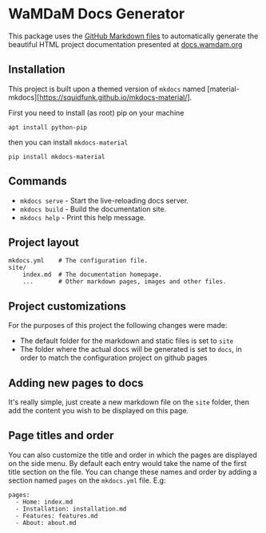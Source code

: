 # WaMDaM Docs Generator

This package uses the [GitHub Markdown files][1] to automatically generate the beautiful HTML project documentation presented at [docs.wamdam.org][2] 
 

[1]:/mkdocs/Edit_MD_Files
[2]:http://docs.wamdam.org/

## Installation

This project is built upon a themed version of `mkdocs` named [material-mkdocs][https://squidfunk.github.io/mkdocs-material/].

First you need to install (as root) pip on your machine

```
apt install python-pip
```

then you can install `mkdocs-material`

```
pip install mkdocs-material
```

## Commands

* `mkdocs serve` - Start the live-reloading docs server.
* `mkdocs build` - Build the documentation site.
* `mkdocs help` - Print this help message.

## Project layout

    mkdocs.yml    # The configuration file.
    site/
        index.md  # The documentation homepage.
        ...       # Other markdown pages, images and other files.

## Project customizations

For the purposes of this project the following changes were made:

* The default folder for the markdown and static files is set to `site`
* The folder where the actual docs will be generated is set to `docs`, in order to match the configuration project on github pages


## Adding new pages to docs

It's really simple, just create a new markdown file on the `site` folder, then add the content you wish to be displayed on this page.

## Page titles and order

You can also customize the title and order in which the pages are displayed on the side menu. By default each entry would take the name of the first title section on the file. You can change these names and order by adding a section named `pages` on the `mkdocs.yml` file. E.g:

```
pages:
  - Home: index.md
  - Installation: installation.md
  - Features: features.md
  - About: about.md
```
